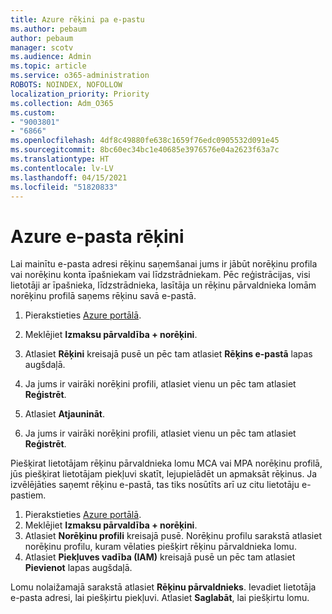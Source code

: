 ```yaml
---
title: Azure rēķini pa e-pastu
ms.author: pebaum
author: pebaum
manager: scotv
ms.audience: Admin
ms.topic: article
ms.service: o365-administration
ROBOTS: NOINDEX, NOFOLLOW
localization_priority: Priority
ms.collection: Adm_O365
ms.custom:
- "9003801"
- "6866"
ms.openlocfilehash: 4df8c49880fe638c1659f76edc0905532d091e45
ms.sourcegitcommit: 8bc60ec34bc1e40685e3976576e04a2623f63a7c
ms.translationtype: HT
ms.contentlocale: lv-LV
ms.lasthandoff: 04/15/2021
ms.locfileid: "51820833"
---
```

# <a name="email-invoicing-in-azure"></a>Azure e-pasta rēķini

Lai mainītu e-pasta adresi rēķinu saņemšanai jums ir jābūt norēķinu profila vai norēķinu konta īpašniekam vai līdzstrādniekam. Pēc reģistrācijas, visi lietotāji ar īpašnieka, līdzstrādnieka, lasītāja un rēķinu pārvaldnieka lomām norēķinu profilā saņems rēķinu savā e-pastā.

1. Pierakstieties [Azure portālā](https://portal.azure.com/).
2. Meklējiet **Izmaksu pārvaldība + norēķini**.
3. Atlasiet **Rēķini** kreisajā pusē un pēc tam atlasiet **Rēķins e-pastā** lapas augšdaļā.
4. Ja jums ir vairāki norēķini profili, atlasiet vienu un pēc tam atlasiet **Reģistrēt**.

5. Atlasiet **Atjaunināt**.
6. Ja jums ir vairāki norēķini profili, atlasiet vienu un pēc tam atlasiet **Reģistrēt**.

Piešķirat lietotājam rēķinu pārvaldnieka lomu MCA vai MPA norēķinu profilā, jūs piešķirat lietotājam piekļuvi skatīt, lejupielādēt un apmaksāt rēķinus. Ja izvēlējāties saņemt rēķinu e-pastā, tas tiks nosūtīts arī uz citu lietotāju e-pastiem.

1. Pierakstieties [Azure portālā](https://portal.azure.com/).
2. Meklējiet **Izmaksu pārvaldība + norēķini**.
3. Atlasiet **Norēķinu profili** kreisajā pusē. Norēķinu profilu sarakstā atlasiet norēķinu profilu, kuram vēlaties piešķirt rēķinu pārvaldnieka lomu.
4. Atlasiet **Piekļuves vadība (IAM)** kreisajā pusē un pēc tam atlasiet **Pievienot** lapas augšdaļā.

Lomu nolaižamajā sarakstā atlasiet **Rēķinu pārvaldnieks**. Ievadiet lietotāja e-pasta adresi, lai piešķirtu piekļuvi. Atlasiet **Saglabāt**, lai piešķirtu lomu.
